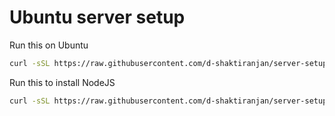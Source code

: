 # Ubuntu server setup

Run this on Ubuntu

```bash
curl -sSL https://raw.githubusercontent.com/d-shaktiranjan/server-setup/main/ubuntu.sh | bash
```

Run this to install NodeJS

```bash
curl -sSL https://raw.githubusercontent.com/d-shaktiranjan/server-setup/main/node_install.sh | bash
```
